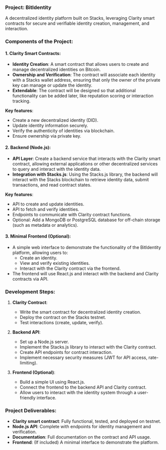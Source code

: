 ### **Project: BitIdentity**

A decentralized identity platform built on Stacks, leveraging Clarity smart contracts for secure and verifiable identity creation, management, and interaction.

### **Components of the Project**:

#### 1. **Clarity Smart Contracts**:

- **Identity Creation**: A smart contract that allows users to create and manage decentralized identities on Bitcoin.
- **Ownership and Verification**: The contract will associate each identity with a Stacks wallet address, ensuring that only the owner of the private key can manage or update the identity.
- **Extendable**: The contract will be designed so that additional functionality can be added later, like reputation scoring or interaction tracking.

**Key features**:

- Create a new decentralized identity (DID).
- Update identity information securely.
- Verify the authenticity of identities via blockchain.
- Ensure ownership via private key.

#### 2. **Backend (Node.js)**:

- **API Layer**: Create a backend service that interacts with the Clarity smart contract, allowing external applications or other decentralized services to query and interact with the identity data.
- **Integration with Stacks.js**: Using the Stacks.js library, the backend will interact with the Stacks blockchain to retrieve identity data, submit transactions, and read contract states.

**Key features**:

- API to create and update identities.
- API to fetch and verify identities.
- Endpoints to communicate with Clarity contract functions.
- Optional: Add a MongoDB or PostgreSQL database for off-chain storage (such as metadata or analytics).

#### 3. **Minimal Frontend (Optional)**:

- A simple web interface to demonstrate the functionality of the BitIdentity platform, allowing users to:
  - Create an identity.
  - View and verify existing identities.
  - Interact with the Clarity contract via the frontend.
- The frontend will use React.js and interact with the backend and Clarity contracts via API.

### **Development Steps**:

1. **Clarity Contract**:

   - Write the smart contract for decentralized identity creation.
   - Deploy the contract on the Stacks testnet.
   - Test interactions (create, update, verify).

2. **Backend API**:

   - Set up a Node.js server.
   - Implement the Stacks.js library to interact with the Clarity contract.
   - Create API endpoints for contract interaction.
   - Implement necessary security measures (JWT for API access, rate-limiting).

3. **Frontend (Optional)**:
   - Build a simple UI using React.js.
   - Connect the frontend to the backend API and Clarity contract.
   - Allow users to interact with the identity system through a user-friendly interface.

### **Project Deliverables**:

- **Clarity smart contract**: Fully functional, tested, and deployed on testnet.
- **Node.js API**: Complete with endpoints for identity management and verification.
- **Documentation**: Full documentation on the contract and API usage.
- **Frontend**: (If included) A minimal interface to demonstrate the platform.
